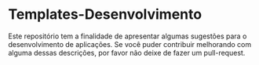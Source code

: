 # Templates-Desenvolvimento
Este repositório tem a finalidade de apresentar algumas sugestões para o desenvolvimento de aplicações. Se você puder contribuir melhorando com alguma dessas descrições, por favor não deixe de fazer um pull-request.
